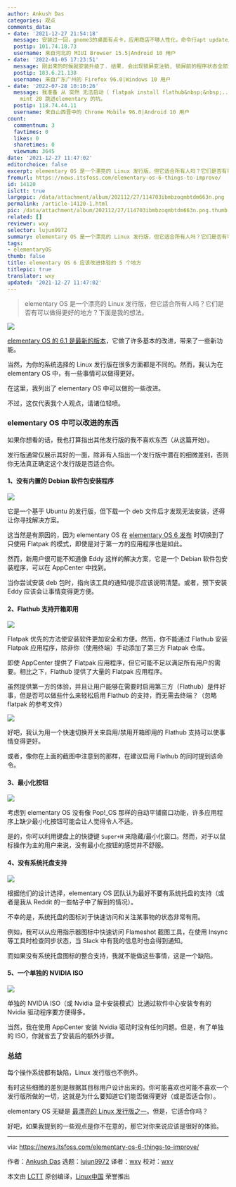```yaml
---
author: Ankush Das
categories: 观点
comments_data:
- date: '2021-12-27 21:54:18'
  message: 安装过一回，gnome3的桌面有点卡，应用商店不够人性化，命令行apt update后主题全部变成默认的灰色调，就差直接变成ubuntu了。
  postip: 101.74.18.73
  username: 来自河北的 MIUI Browser 15.5|Android 10 用户
- date: '2022-01-05 17:23:51'
  message: 刚出来的时候就安装升级了. 结果. 会出现锁屏变注销, 锁屏前的程序状态全部清掉了. 然后就果断退坑了...
  postip: 183.6.21.138
  username: 来自广东广州的 Firefox 96.0|Windows 10 用户
- date: '2022-07-28 10:10:26'
  message: 我准备 从 突然 无法启动（ flatpak install flathub&nbsp;&nbsp;...bookworm&nbsp;&nbsp;之后）的
    mint 20 跳进elementary 的坑。
  postip: 118.74.44.11
  username: 来自山西晋中的 Chrome Mobile 96.0|Android 10 用户
count:
  commentnum: 3
  favtimes: 0
  likes: 0
  sharetimes: 0
  viewnum: 3645
date: '2021-12-27 11:47:02'
editorchoice: false
excerpt: elementary OS 是一个漂亮的 Linux 发行版，但它适合所有人吗？它们是否有可以做得更好的地方？下面是我的想法。
fromurl: https://news.itsfoss.com/elementary-os-6-things-to-improve/
id: 14120
islctt: true
largepic: /data/attachment/album/202112/27/114703ibmbzoqmbtdm663n.png
permalink: /article-14120-1.html
pic: /data/attachment/album/202112/27/114703ibmbzoqmbtdm663n.png.thumb.jpg
related: []
reviewer: wxy
selector: lujun9972
summary: elementary OS 是一个漂亮的 Linux 发行版，但它适合所有人吗？它们是否有可以做得更好的地方？下面是我的想法。
tags:
- elementaryOS
thumb: false
title: elementary OS 6 应该改进体验的 5 个地方
titlepic: true
translator: wxy
updated: '2021-12-27 11:47:02'
---
```



> 
> elementary OS 是一个漂亮的 Linux 发行版，但它适合所有人吗？它们是否有可以做得更好的地方？下面是我的想法。
> 
> 
> 


![](/data/attachment/album/202112/27/114703ibmbzoqmbtdm663n.png)


[elementary OS 的 6.1 是最新的版本](https://news.itsfoss.com/elementary-os-6-1-release/)，它做了许多基本的改进，带来了一些新功能。


当然，为你的系统选择的 Linux 发行版在很多方面都是不同的。然而，我认为在 elementary OS 中，有一些事情可以做得更好。


在这里，我列出了 elementary OS 中可以做的一些改进。


不过，这仅代表我个人观点，请诸位轻喷。


### elementary OS 中可以改进的东西


如果你想看的话，我也打算指出其他发行版的我不喜欢东西（从这篇开始）。


发行版通常仅展示其好的一面，除非有人指出一个发行版中潜在的细微差别，否则你无法真正确定这个发行版是否适合你。


#### 1、没有内置的 Debian 软件包安装程序


![](/data/attachment/album/202112/27/114703i77izd3au7gdgf6s.png)


它是一个基于 Ubuntu 的发行版，但下载一个 deb 文件后才发现无法安装，还得让你寻找解决方案。


这当然是有原因的，因为 elementary OS 在 [elementary OS 6 发布](https://news.itsfoss.com/elementary-os-6-release/) 时切换到了只使用 Flatpak 的模式，即使是对于第一方的应用程序也是如此。


然而，新用户很可能不知道像 Eddy 这样的解决方案，它是一个 Debian 软件包安装程序，可以在 AppCenter 中找到。


当你尝试安装 deb 包时，指向该工具的通知/提示应该说明清楚。或者，预下安装 Eddy 应该会让事情变得更方便。


#### 2、Flathub 支持开箱即用


![](/data/attachment/album/202112/27/114704lhncppszqpc33nnd.png)


Flatpak 优先的方法使安装软件更加安全和方便。然而，你不能通过 Flathub 安装 Flatpak 应用程序，除非你（使用终端）手动添加了第三方 Flatpak 仓库。


即使 AppCenter 提供了 Flatpak 应用程序，但它可能不足以满足所有用户的需要。相比之下，Flathub 提供了大量的 Flatpak 应用程序。


虽然提供第一方的体验，并且让用户能够在需要时启用第三方（Flathub）是件好事，但是否可以做些什么来轻松启用 Flathub 的支持，而无需去终端？（忽略 flatpak 的参考文件）


![](/data/attachment/album/202112/27/114705pl1dfz3uzu8zs5lw.png)


好吧，我认为用一个快速切换开关来启用/禁用开箱即用的 Flathub 支持可以使事情变得更好。


或者，像你在上面的截图中注意到的那样，在建议启用 Flathub 的同时提到该命令。


#### 3、最小化按钮


![](/data/attachment/album/202112/27/114706y9p25p611625ifzf.png)


考虑到 elementary OS 没有像 Pop!\_OS 那样的自动平铺窗口功能，许多应用程序上缺少最小化按钮可能会让人觉得令人不适。


是的，你可以利用键盘上的快捷键 `Super+H` 来隐藏/最小化窗口。然而，对于以鼠标操作为主的用户来说，没有最小化按钮的感觉并不舒服。


#### 4、没有系统托盘支持


![](/data/attachment/album/202112/27/114707rxxpwnk8uuukesin.png)


根据他们的设计选择，elementary OS 团队认为最好不要有系统托盘的支持（或者是我从 Reddit 的一些帖子中了解到的情况）。


不幸的是，系统托盘的图标对于快速访问和关注某事物的状态非常有用。


例如，我可以从应用指示器图标中快速访问 Flameshot 截图工具，在使用 Insync 等工具时检查同步状态，当 Slack 中有我的信息时也会得到通知。


而如果没有系统托盘图标的整合支持，我就不能做这些事情，这是一个缺陷。


#### 5、一个单独的 NVIDIA ISO


![](/data/attachment/album/202112/27/114707urww2bh7xmmlmlrb.png)


单独的 NVIDIA ISO（或 Nvidia 显卡安装模式）比通过软件中心安装专有的 Nvidia 驱动程序要方便得多。


当然，我在使用 AppCenter 安装 Nvidia 驱动时没有任何问题。但是，有了单独的 ISO，你就省去了安装后的额外步骤。


### 总结


每个操作系统都有缺陷，Linux 发行版也不例外。


有时这些细微的差别是根据其目标用户设计出来的。你可能喜欢也可能不喜欢一个发行版所做的一切，这就是为什么要知道它们能否做得更好（或是否适合你）。


elementary OS 无疑是 [最漂亮的 Linux 发行版之一](https://itsfoss.com/beautiful-linux-distributions/)。但是，它适合你吗？


好吧，如果我提到的一些观点是你不在意的，那它对你来说应该是很好的体验。




---


via: <https://news.itsfoss.com/elementary-os-6-things-to-improve/>


作者：[Ankush Das](https://news.itsfoss.com/author/ankush/) 选题：[lujun9972](https://github.com/lujun9972) 译者：[wxy](https://github.com/wxy) 校对：[wxy](https://github.com/wxy)


本文由 [LCTT](https://github.com/LCTT/TranslateProject) 原创编译，[Linux中国](https://linux.cn/) 荣誉推出